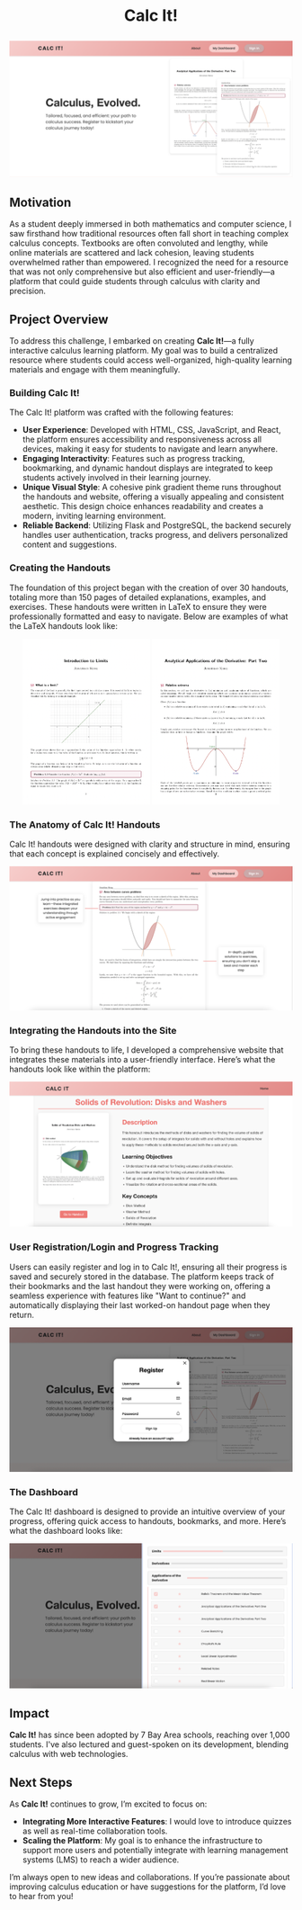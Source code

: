 # <p align="center">Calc It!</p>

![Calc It! Homepage](static/images/homepage.png)

## Motivation

As a student deeply immersed in both mathematics and computer science, I saw firsthand how traditional resources often fall short in teaching complex calculus concepts. Textbooks are often convoluted and lengthy, while online materials are scattered and lack cohesion, leaving students overwhelmed rather than empowered. I recognized the need for a resource that was not only comprehensive but also efficient and user-friendly—a platform that could guide students through calculus with clarity and precision. 

## Project Overview

To address this challenge, I embarked on creating **Calc It!**—a fully interactive calculus learning platform. My goal was to build a centralized resource where students could access well-organized, high-quality learning materials and engage with them meaningfully.

### Building Calc It!

The Calc It! platform was crafted with the following features:

- **User Experience**: Developed with HTML, CSS, JavaScript, and React, the platform ensures accessibility and responsiveness across all devices, making it easy for students to navigate and learn anywhere.
- **Engaging Interactivity**: Features such as progress tracking, bookmarking, and dynamic handout displays are integrated to keep students actively involved in their learning journey.
- **Unique Visual Style**: A cohesive pink gradient theme runs throughout the handouts and website, offering a visually appealing and consistent aesthetic. This design choice enhances readability and creates a modern, inviting learning environment.
- **Reliable Backend**: Utilizing Flask and PostgreSQL, the backend securely handles user authentication, tracks progress, and delivers personalized content and suggestions. 

### Creating the Handouts

The foundation of this project began with the creation of over 30 handouts, totaling more than 150 pages of detailed explanations, examples, and exercises. These handouts were written in LaTeX to ensure they were professionally formatted and easy to navigate. Below are examples of what the LaTeX handouts look like:

<p align="center">
  <img src="static/images/handout1.png" alt="Handout 1" width="45%" />
  <img src="static/images/handout10.png" alt="Handout 10" width="45%" />
</p>

### The Anatomy of Calc It! Handouts

Calc It! handouts were designed with clarity and structure in mind, ensuring that each concept is explained concisely and effectively.

![Anatomy of Calc It! Handouts](static/images/Anatomy.png)

### Integrating the Handouts into the Site

To bring these handouts to life, I developed a comprehensive website that integrates these materials into a user-friendly interface. Here’s what the handouts look like within the platform:

![Sample Handout Page](static/images/handout_page.png)

### User Registration/Login and Progress Tracking

Users can easily register and log in to Calc It!, ensuring all their progress is saved and securely stored in the database. The platform keeps track of their bookmarks and the last handout they were working on, offering a seamless experience with features like "Want to continue?" and automatically displaying their last worked-on handout page when they return.

![Calc It! Registration](static/images/register.png)

### The Dashboard

The Calc It! dashboard is designed to provide an intuitive overview of your progress, offering quick access to handouts, bookmarks, and more. Here’s what the dashboard looks like:

![Calc It! Dashboard](static/images/dashboard.png)

## Impact

**Calc It!** has since been adopted by 7 Bay Area schools, reaching over 1,000 students. I've also lectured and guest-spoken on its development, blending calculus with web technologies.

## Next Steps

As **Calc It!** continues to grow, I’m excited to focus on:

- **Integrating More Interactive Features**: I would love to introduce quizzes as well as real-time collaboration tools.
- **Scaling the Platform**: My goal is to enhance the infrastructure to support more users and potentially integrate with learning management systems (LMS) to reach a wider audience.

I’m always open to new ideas and collaborations. If you’re passionate about improving calculus education or have suggestions for the platform, I’d love to hear from you!

